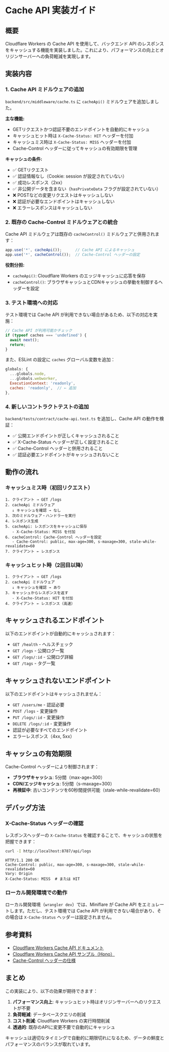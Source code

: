 # Cache API 実装ガイド

## 概要

Cloudflare Workers の Cache API を使用して、バックエンド API のレスポンスをキャッシュする機能を実装しました。これにより、パフォーマンスの向上とオリジンサーバーへの負荷軽減を実現します。

## 実装内容

### 1. Cache API ミドルウェアの追加

`backend/src/middleware/cache.ts` に `cacheApi()` ミドルウェアを追加しました。

**主な機能:**
- GETリクエストかつ認証不要のエンドポイントを自動的にキャッシュ
- キャッシュヒット時は `X-Cache-Status: HIT` ヘッダーを付加
- キャッシュミス時は `X-Cache-Status: MISS` ヘッダーを付加
- Cache-Control ヘッダーに従ってキャッシュの有効期限を管理

**キャッシュの条件:**
- ✅ GETリクエスト
- ✅ 認証情報なし（Cookie: session が設定されていない）
- ✅ 成功レスポンス（2xx）
- ✅ 非公開データを含まない（`hasPrivateData` フラグが設定されていない）
- ❌ POSTなどの変更リクエストはキャッシュしない
- ❌ 認証が必要なエンドポイントはキャッシュしない
- ❌ エラーレスポンスはキャッシュしない

### 2. 既存の Cache-Control ミドルウェアとの統合

Cache API ミドルウェアは既存の `cacheControl()` ミドルウェアと併用されます：

```typescript
app.use('*', cacheApi());      // Cache API によるキャッシュ
app.use('*', cacheControl());  // Cache-Control ヘッダーの設定
```

**役割分担:**
- `cacheApi()`: Cloudflare Workers のエッジキャッシュに応答を保存
- `cacheControl()`: ブラウザキャッシュとCDNキャッシュの挙動を制御するヘッダーを設定

### 3. テスト環境への対応

テスト環境では Cache API が利用できない場合があるため、以下の対応を実施：

```typescript
// Cache API が利用可能かチェック
if (typeof caches === 'undefined') {
  await next();
  return;
}
```

また、ESLint の設定に `caches` グローバル変数を追加：

```javascript
globals: {
  ...globals.node,
  ...globals.webworker,
  ExecutionContext: 'readonly',
  caches: 'readonly',  // ← 追加
},
```

### 4. 新しいコントラクトテストの追加

`backend/tests/contract/cache-api.test.ts` を追加し、Cache API の動作を検証：

- ✅ 公開エンドポイントが正しくキャッシュされること
- ✅ X-Cache-Status ヘッダーが正しく設定されること
- ✅ Cache-Control ヘッダーと併用されること
- ✅ 認証必要エンドポイントがキャッシュされないこと

## 動作の流れ

### キャッシュミス時（初回リクエスト）

```
1. クライアント → GET /logs
2. cacheApi ミドルウェア
   ↓ キャッシュを確認 → なし
3. 次のミドルウェア・ハンドラーを実行
4. レスポンス生成
5. cacheApi: レスポンスをキャッシュに保存
   - X-Cache-Status: MISS を付加
6. cacheControl: Cache-Control ヘッダーを設定
   - Cache-Control: public, max-age=300, s-maxage=300, stale-while-revalidate=60
7. クライアント ← レスポンス
```

### キャッシュヒット時（2回目以降）

```
1. クライアント → GET /logs
2. cacheApi ミドルウェア
   ↓ キャッシュを確認 → あり
3. キャッシュからレスポンスを返す
   - X-Cache-Status: HIT を付加
4. クライアント ← レスポンス（高速）
```

## キャッシュされるエンドポイント

以下のエンドポイントが自動的にキャッシュされます：

- `GET /health` - ヘルスチェック
- `GET /logs` - 公開ログ一覧
- `GET /logs/:id` - 公開ログ詳細
- `GET /tags` - タグ一覧

## キャッシュされないエンドポイント

以下のエンドポイントはキャッシュされません：

- `GET /users/me` - 認証必要
- `POST /logs` - 変更操作
- `PUT /logs/:id` - 変更操作
- `DELETE /logs/:id` - 変更操作
- 認証が必要なすべてのエンドポイント
- エラーレスポンス（4xx, 5xx）

## キャッシュの有効期限

Cache-Control ヘッダーにより制御されます：

- **ブラウザキャッシュ**: 5分間（max-age=300）
- **CDN/エッジキャッシュ**: 5分間（s-maxage=300）
- **再検証中**: 古いコンテンツを60秒間提供可能（stale-while-revalidate=60）

## デバッグ方法

### X-Cache-Status ヘッダーの確認

レスポンスヘッダーの `X-Cache-Status` を確認することで、キャッシュの状態を把握できます：

```bash
curl -I http://localhost:8787/api/logs
```

```
HTTP/1.1 200 OK
Cache-Control: public, max-age=300, s-maxage=300, stale-while-revalidate=60
Vary: Origin
X-Cache-Status: MISS  # または HIT
```

### ローカル開発環境での動作

ローカル開発環境（`wrangler dev`）では、Miniflare が Cache API をエミュレートします。ただし、テスト環境では Cache API が利用できない場合があり、その場合は `X-Cache-Status` ヘッダーは設定されません。

## 参考資料

- [Cloudflare Workers Cache API ドキュメント](https://developers.cloudflare.com/workers/runtime-apis/cache/)
- [Cloudflare Workers Cache API サンプル（Hono）](https://developers.cloudflare.com/workers/examples/cache-api/)
- [Cache-Control ヘッダーの仕様](https://developer.mozilla.org/ja/docs/Web/HTTP/Headers/Cache-Control)

## まとめ

この実装により、以下の効果が期待できます：

1. **パフォーマンス向上**: キャッシュヒット時はオリジンサーバーへのリクエストが不要
2. **負荷軽減**: データベースクエリの削減
3. **コスト削減**: Cloudflare Workers の実行時間削減
4. **透過的**: 既存のAPIに変更不要で自動的にキャッシュ

キャッシュは適切なタイミングで自動的に期限切れになるため、データの鮮度とパフォーマンスのバランスが取れています。
